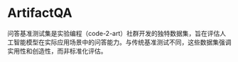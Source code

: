# ArtifactQA
问答基准测试集是实验编程（code-2-art）社群开发的独特数据集，旨在评估人工智能模型在实际应用场景中的问答能力。与传统基准测试不同，这些数据集强调实用性和创造性，而非标准化评估。

